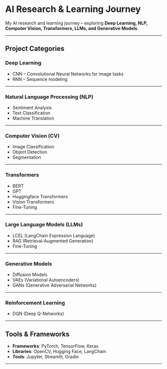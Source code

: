 # AI Research & Learning Journey  

My AI research and learning journey – exploring **Deep Learning, NLP, Computer Vision, Transformers, LLMs, and Generative Models**.  

---

## Project Categories  

### Deep Learning  
- CNN – Convolutional Neural Networks for image tasks  
- RNN – Sequence modeling  

---

### Natural Language Processing (NLP)  
- Sentiment Analysis  
- Text Classification  
- Machine Translation  

---

### Computer Vision (CV)  
- Image Classification  
- Object Detection  
- Segmentation  

---

### Transformers  
- BERT  
- GPT
- Huggingface Transformers
- Vision Transformers
- Fine-Tuning  

---

### Large Language Models (LLMs)  
- LCEL (LangChain Expression Language)  
- RAG (Retrieval-Augmented Generation)  
- Fine-Tuning  

---

### Generative Models  
- Diffusion Models  
- VAEs (Variational Autoencoders)
- GANs (Generative Adversarial Networks) 

---

### Reinforcement Learning  
- DQN (Deep Q-Networks)  

---

## Tools & Frameworks  
- **Frameworks**: PyTorch, TensorFlow, Keras  
- **Libraries**: OpenCV, Hugging Face, LangChain  
- **Tools**: Jupyter, Streamlit, Gradio  

---
